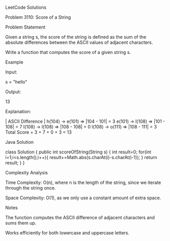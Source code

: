 LeetCode Solutions

Problem 3110: Score of a String

Problem Statement

Given a string s, the score of the string is defined as the sum of the absolute differences between the ASCII values of adjacent characters.

Write a function that computes the score of a given string s.

Example

Input:

s = "hello"

Output:

13

Explanation:

| ASCII Difference |
h(104) -> e(101) => |104 - 101| = 3
e(101) -> l(108) => |101 - 108| = 7
l(108) -> l(108) => |108 - 108| = 0
l(108) -> o(111) => |108 - 111| = 3
Total Score = 3 + 7 + 0 + 3 = 13

Java Solution

class Solution {
    public int scoreOfString(String s) {
        int result=0;
        for(int i=1;i<s.length();i++){
            result+=Math.abs(s.charAt(i)-s.charAt(i-1));
        }
        return result;
    }
}

Complexity Analysis

Time Complexity: O(n), where n is the length of the string, since we iterate through the string once.

Space Complexity: O(1), as we only use a constant amount of extra space.

Notes

The function computes the ASCII difference of adjacent characters and sums them up.

Works efficiently for both lowercase and uppercase letters.

